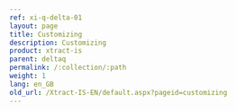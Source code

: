 ```yaml
---
ref: xi-q-delta-01
layout: page
title: Customizing
description: Customizing
product: xtract-is
parent: deltaq
permalink: /:collection/:path
weight: 1
lang: en_GB
old_url: /Xtract-IS-EN/default.aspx?pageid=customizing
---
```

